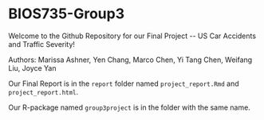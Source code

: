 # BIOS735-Group3

Welcome to the Github Repository for our Final Project -- US Car Accidents and Traffic Severity!

Authors: Marissa Ashner, Yen Chang, Marco Chen, Yi Tang Chen, Weifang Liu, Joyce Yan

Our Final Report is in the `report` folder named `project_report.Rmd` and `project_report.html`.

Our R-package named `group3project` is in the folder with the same name.
